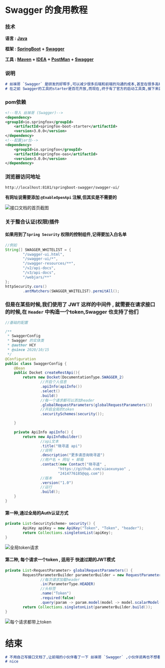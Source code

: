 # Swagger 的食用教程

###  技术

**语言 :  [Java](https://www.java.com/zh-CN/)**

**框架 : [SpringBoot](https://spring.io/) + [Swagger](https://swagger.io/)**

**工具 : [Maven](https://mvnrepository.com) + [IDEA](https://www.jetbrains.com/)  + [PostMan](https://www.postman.com/) + [Swagger](https://swagger.io/)**



### 说明

```markdown
# 丝袜哥 `Swagger` 是研发的好帮手,可以减少很多后端和前端的沟通的成本,甚至在很多高级的公司,还能够减少后端和测试人员的沟通成本.所以只需要一个项目采用了SpringBoot框架,丝袜哥 `Swagger` 几乎就是必须要选择的组件
# 在之前 Swagger的工具的starter是百花齐放,而现在,终于有了官方的启动工具类,接下来就是快速食用工具
```



### pom依赖

```xml
<!--导入 丝袜哥 (Swagger)-->
<dependency>
<groupId>io.springfox</groupId>
	<artifactId>springfox-boot-starter</artifactId>
	<version>3.0.0</version>
</dependency>
<!--配置jar包-->
<dependency>
	<groupId>io.springfox</groupId>
	<artifactId>springfox-oas</artifactId>
	<version>3.0.0</version>
</dependency>
```



### 浏览器访问地址

```url
http://localhost:8181/springboot-swagger/swagger-ui/
```

**有网址说需要添加 `@EnableOpenApi` 注解,但其实是不需要的**

![接口文档的首页截图](https://ss.im5i.com/2020/10/15/Snipaste_2020-10-15_20-40-43.png)



### 关于整合认证(权限)插件

#### 如果用到了`Spring Security` 权限的控制组件,记得要加入白名单

```java
//例如
String[] SWAGGER_WHITELIST = {
        "/swagger-ui.html",
        "/swagger-ui/*",
        "/swagger-resources/**",
        "/v2/api-docs",
        "/v3/api-docs",
        "/webjars/**"
};
httpSecurity.cors()
        .antMatchers(SWAGGER_WHITELIST).permitAll();
```



### 但是在某些时候,我们使用了 JWT 这样的中间件 , 就需要在请求接口的时候,在 `Header` 中构造一个token,Swagger 也支持了他们



```java
//基础的配置

/**
 * SwaggerConfig
 * Swagger 的实体类
 * @author HCY
 * @since 2020/10/15
 */
@Configuration
public class SwaggerConfig {
    @Bean
    public Docket createRestApi(){
        return new Docket(DocumentationType.SWAGGER_2)
                //开启个人信息
                .apiInfo(apiInfo())
                .select()
                .build()
                //每一个请求都可以添加header
                .globalRequestParameters(globalRequestParameters())
            	//开启全局的token
                .securitySchemes(security());

    }
    
    private ApiInfo apiInfo() {
        return new ApiInfoBuilder()
                //api文本
                .title("晓寻遥 api")
                //说明
                .description("更多请咨询晓寻遥")
                //用户名 + 网址 + 邮箱
                .contact(new Contact("晓寻遥" ,
                        "https://github.com/xiaoxunyao" ,
                        "2414776185@qq.com"))
                //版本
                .version("1.0")
                //运行
                .build();
    }
}
```



#### 第一种,通过全局的Auth认证方式

```java
private List<SecurityScheme> security() {
        ApiKey apiKey = new ApiKey("Token", "Token", "header");
        return Collections.singletonList(apiKey);
}
```

![全局token请求](https://ss.im5i.com/2020/10/15/Snipaste_2020-10-15_20-51-11.png)

#### 第二种, 每个请求一个token , 适用于 快速过期的JWT模式

```java
private List<RequestParameter> globalRequestParameters() {
        RequestParameterBuilder parameterBuilder = new RequestParameterBuilder()
                //每次请求加载header
                .in(ParameterType.HEADER)
                //头标签
                .name("Token")
                .required(false)
                .query(param -> param.model(model -> model.scalarModel(ScalarType.STRING)));
        return Collections.singletonList(parameterBuilder.build());
}
```

![每个请求都带上token](https://ss.im5i.com/2020/10/15/Snipaste_2020-10-15_20-53-18.png)



# 结束

```markdown
# 不用自己写接口文档了,让前端的小伙伴看了一下 丝袜哥 `Swagger` ,小伙伴说再也不想看我写的接口文档了,我就明白了,用它用它.
# nice
```
